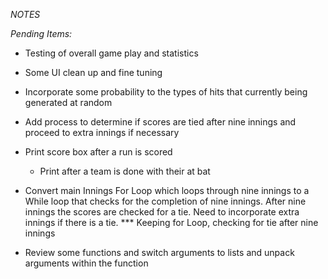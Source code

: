 *NOTES*

_Pending Items:_
   - Testing of overall game play and statistics
   - Some UI clean up and fine tuning
   - Incorporate some probability to the types of hits that currently being generated at random
   - Add process to determine if scores are tied after nine innings and proceed to extra innings
     if necessary
     
   - Print score box after a run is scored
      - Print after a team is done with their at bat

   - Convert main Innings For Loop which loops through nine innings to a While loop that checks for the 
     completion of nine innings. After nine innings the scores are checked for a tie. Need to incorporate
     extra innings if there is a tie.   *** Keeping for Loop, checking for tie after nine innings
     
   - Review some functions and switch arguments to lists and unpack arguments within the function 